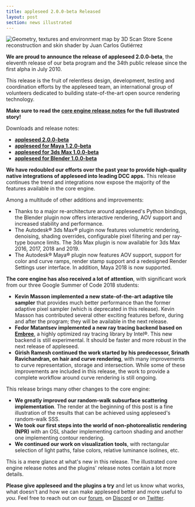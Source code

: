 ```yaml
---
title: appleseed 2.0.0-beta Released
layout: post
section: news illustrated
---
```


![Geometry, textures and environment map by [3D Scan Store](https://www.3dscanstore.com/index.php?route=information/information&information_id=16)<br>Scene reconstruction and skin shader by Juan Carlos Gutiérrez](https://user-images.githubusercontent.com/321290/47671428-c7a46680-dbaf-11e8-97b2-79afeb54992d.png)

**We are proud to announce the release of appleseed 2.0.0-beta**, the eleventh release of our beta program and the 34th public release since the first alpha in July 2010.

This release is the fruit of relentless design, development, testing and coordination efforts by the appleseed team, an international group of volunteers dedicated to building state-of-the-art open source rendering technology.

**Make sure to read the [core engine release notes](https://github.com/appleseedhq/appleseed/releases/tag/2.0.0-beta) for the full illustrated story!**

Downloads and release notes:

- **[appleseed 2.0.0-beta](https://github.com/appleseedhq/appleseed/releases/tag/2.0.0-beta)**
- **[appleseed for Maya 1.2.0-beta](https://github.com/appleseedhq/appleseed-maya/releases/tag/1.2.0-beta)**
- **[appleseed for 3ds Max 1.0.0-beta](https://github.com/appleseedhq/appleseed-max/releases/tag/1.0.0-beta)**
- **[appleseed for Blender 1.0.0-beta](https://github.com/appleseedhq/blenderseed/releases/tag/1.0.0-beta)**

**We have redoubled our efforts over the past year to provide high-quality native integrations of appleseed into leading DCC apps.** This release continues the trend and integrations now expose the majority of the features available in the core engine.

Among a multitude of other additions and improvements:

- Thanks to a major re-architecture around appleseed's Python bindings, the Blender plugin now offers interactive rendering, AOV support and increased stability and performance.
- The Autodesk® 3ds Max® plugin now features volumetric rendering, denoising, shading overrides, configurable pixel filtering and per ray-type bounce limits. The 3ds Max plugin is now available for 3ds Max 2016, 2017, 2018 and 2019.
- The Autodesk® Maya® plugin now features AOV support, support for color and curve ramps, render stamp support and a redesigned Render Settings user interface. In addition, Maya 2018 is now supported.

**The core engine has also received a lot of attention**, with significant work from our three Google Summer of Code 2018 students:

- **Kevin Masson implemented a new state-of-the-art adaptive tile sampler** that provides much better performance than the former adaptive pixel sampler (which is deprecated in this release). Kevin Masson has contributed several other exciting features before, during and after the program; they will be available in the next release.
- **Fedor Matantsev implemented a new ray tracing backend based on [Embree](https://embree.github.io/)**, a highly optimized ray tracing library by Intel®. This new backend is still experimental. It should be faster and more robust in the next release of appleseed.
- **Girish Ramesh continued the work started by his predecessor, Srinath Ravichandran, on hair and curve rendering**, with many improvements to curve representation, storage and intersection. While some of these improvements are included in this release, the work to provide a complete workflow around curve rendering is still ongoing.

This release brings many other changes to the core engine:

- **We greatly improved our random-walk subsurface scattering implementation**. The render at the beginning of this post is a fine illustration of the results that can be achieved using appleseed's random-walk SSS.
- **We took our first steps into the world of non-photorealistic rendering (NPR)** with an OSL shader implementing cartoon shading and another one implementing contour rendering.
- **We continued our work on visualization tools**, with rectangular selection of light paths, false colors, relative luminance isolines, etc.

This is a mere glance at what's new in this release. The illustrated core engine release notes and the plugins' release notes contain a lot more details.

**Please give appleseed and the plugins a try** and let us know what works, what doesn't and how we can make appleseed better and more useful to _you_. Feel free to reach out on our [forum](https://forum.appleseedhq.net/), on [Discord](https://discordapp.com/invite/Vcu5A7h) or on [Twitter](https://twitter.com/appleseedhq).
